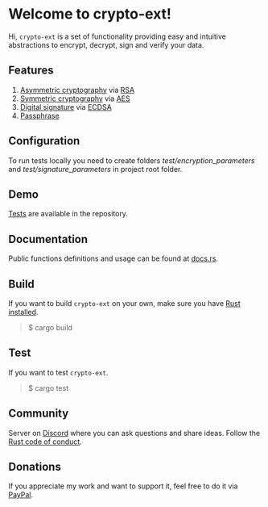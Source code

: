 # Welcome to crypto-ext!

Hi, `crypto-ext` is a set of functionality providing easy and intuitive abstractions to encrypt, decrypt, sign and verify your data.

## Features
1. [Asymmetric cryptography](https://en.wikipedia.org/wiki/Public-key_cryptography) via [RSA](https://en.wikipedia.org/wiki/RSA_(cryptosystem))
1. [Symmetric cryptography](https://en.wikipedia.org/wiki/Symmetric-key_algorithm) via [AES](https://en.wikipedia.org/wiki/Advanced_Encryption_Standard)
1. [Digital signature](https://en.wikipedia.org/wiki/Digital_signature) via [ECDSA](https://en.wikipedia.org/wiki/Elliptic_Curve_Digital_Signature_Algorithm)
1. [Passphrase](https://en.wikipedia.org/wiki/Passphrase)

## Configuration
To run tests locally you need to create folders _test/encryption_parameters_ and _test/signature_parameters_ in project root folder.

## Demo
[Tests](https://github.com/bohdaq/crypto-ext) are available in the repository.

## Documentation
Public functions definitions and usage can be found at [docs.rs](https://docs.rs/crypto-ext/0.0.1/crypto_ext/).

## Build
If you want to build `crypto-ext` on your own, make sure you have [Rust installed](https://www.rust-lang.org/tools/install).

> $ cargo build


## Test
If you want to test `crypto-ext`.

> $ cargo test

## Community
Server on [Discord](https://discord.gg/PNqtG5ctMh) where you can ask questions and share ideas. Follow the [Rust code of conduct](https://www.rust-lang.org/policies/code-of-conduct).

## Donations
If you appreciate my work and want to support it, feel free to do it via [PayPal](https://www.paypal.com/donate/?hosted_button_id=VN8QMM52PM6JC).
